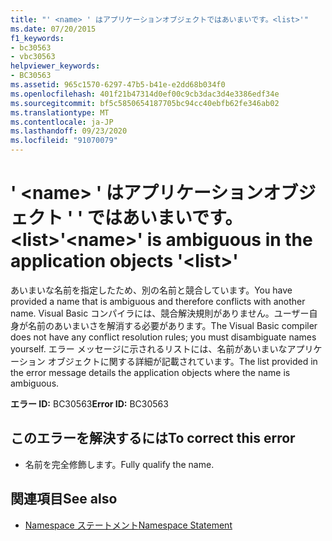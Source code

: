 ```yaml
---
title: "' <name> ' はアプリケーションオブジェクトではあいまいです。<list>'"
ms.date: 07/20/2015
f1_keywords:
- bc30563
- vbc30563
helpviewer_keywords:
- BC30563
ms.assetid: 965c1570-6297-47b5-b41e-e2dd68b034f0
ms.openlocfilehash: 401f21b47314d0ef00c9cb3dac3d4e3386edf34e
ms.sourcegitcommit: bf5c5850654187705bc94cc40ebfb62fe346ab02
ms.translationtype: MT
ms.contentlocale: ja-JP
ms.lasthandoff: 09/23/2020
ms.locfileid: "91070079"
---
```

# <a name="name-is-ambiguous-in-the-application-objects-list"></a><span data-ttu-id="9c62e-103">' \<name> ' はアプリケーションオブジェクト ' ' ではあいまいです。 \<list></span><span class="sxs-lookup"><span data-stu-id="9c62e-103">'\<name>' is ambiguous in the application objects '\<list>'</span></span>

<span data-ttu-id="9c62e-104">あいまいな名前を指定したため、別の名前と競合しています。</span><span class="sxs-lookup"><span data-stu-id="9c62e-104">You have provided a name that is ambiguous and therefore conflicts with another name.</span></span> <span data-ttu-id="9c62e-105">Visual Basic コンパイラには、競合解決規則がありません。ユーザー自身が名前のあいまいさを解消する必要があります。</span><span class="sxs-lookup"><span data-stu-id="9c62e-105">The Visual Basic compiler does not have any conflict resolution rules; you must disambiguate names yourself.</span></span> <span data-ttu-id="9c62e-106">エラー メッセージに示されるリストには、名前があいまいなアプリケーション オブジェクトに関する詳細が記載されています。</span><span class="sxs-lookup"><span data-stu-id="9c62e-106">The list provided in the error message details the application objects where the name is ambiguous.</span></span>  
  
 <span data-ttu-id="9c62e-107">**エラー ID:** BC30563</span><span class="sxs-lookup"><span data-stu-id="9c62e-107">**Error ID:** BC30563</span></span>  
  
## <a name="to-correct-this-error"></a><span data-ttu-id="9c62e-108">このエラーを解決するには</span><span class="sxs-lookup"><span data-stu-id="9c62e-108">To correct this error</span></span>  
  
- <span data-ttu-id="9c62e-109">名前を完全修飾します。</span><span class="sxs-lookup"><span data-stu-id="9c62e-109">Fully qualify the name.</span></span>  
  
## <a name="see-also"></a><span data-ttu-id="9c62e-110">関連項目</span><span class="sxs-lookup"><span data-stu-id="9c62e-110">See also</span></span>

- [<span data-ttu-id="9c62e-111">Namespace ステートメント</span><span class="sxs-lookup"><span data-stu-id="9c62e-111">Namespace Statement</span></span>](../language-reference/statements/namespace-statement.md)

